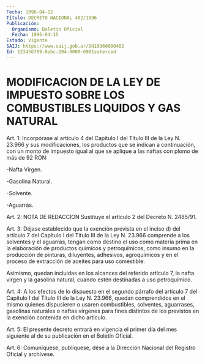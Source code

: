 ```yaml
---
Fecha: 1996-04-12
Título: DECRETO NACIONAL 402/1996
Publicación:
  Organismo: Boletín Oficial
  Fecha: 1996-04-15
Estado: Vigente
SAIJ: https://www.saij.gob.ar/DN19960000402
Id: 123456789-0abc-204-0000-6991soterced
---
```

# MODIFICACION DE LA LEY DE IMPUESTO SOBRE LOS COMBUSTIBLES LIQUIDOS Y GAS NATURAL

<a id="1"></a>
Art. 1: Incorpórase al artículo 4 del Capítulo  I  del  Título III de la Ley N. 23.966 y sus modificaciones, los productos que  se indican  a  continuación,  con un monto de impuesto igual al que se aplique a las naftas con plomo de más de 92 RON:

-Nafta Virgen.

-Gasolina Natural.

-Solvente.

-Aguarrás.

<a id="2"></a>
Art. 2: NOTA DE REDACCION Sustituye el artículo 2 del Decreto N. 2485/91.

<a id="3"></a>
Art. 3: Déjase establecido que  la  exención prevista en el inciso d) del artículo 7 del Capítulo I del Título III de la Ley N. 23.966 comprende a los solventes y el aguarrás, tengan como destino el uso como  materia  prima  en  la  elaboración de productos  químicos  y petroquímicos, como insumo en la producción de pinturas, diluyentes, adhesivos, agroquímicos  y  en el proceso de extracción de aceites para uso comestible.

Asimismo, quedan incluidas en los alcances del referido artículo 7, la nafta virgen y la gasolina natural, cuando  estén  destinadas  a uso petroquímico.

<a id="4"></a>
Art.  4:  A los efectos de lo dispuesto en el segundo párrafo del artículo 7 del Capítulo I del Título III de la Ley N. 23.966, quedan comprendidos en el mismo quienes dispusieren o usaren combustibles, solventes, aguarrases,  gasolinas  naturales o naftas vírgenes para fines distintos de los previstos en  la exención contenida en dicho artículo.

<a id="5"></a>
Art. 5: El presente decreto entrará en vigencia  el primer día del mes  siguiente  al  de  su  publicación  en  el Boletín Oficial.

<a id="6"></a>
Art. 6: Comuníquese, publíquese, dése a la Dirección  Nacional del Registro  Oficial  y  archívese.